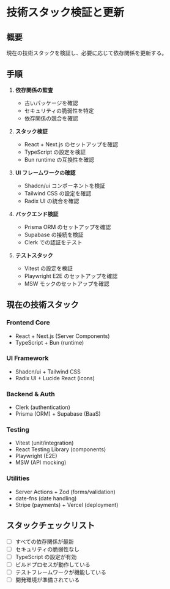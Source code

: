 # 技術スタック検証と更新

## 概要

現在の技術スタックを検証し、必要に応じて依存関係を更新する。

## 手順

1. **依存関係の監査**
   - 古いパッケージを確認
   - セキュリティの脆弱性を特定
   - 依存関係の競合を確認

2. **スタック検証**
   - React + Next.js のセットアップを確認
   - TypeScript の設定を検証
   - Bun runtime の互換性を確認

3. **UI フレームワークの確認**
   - Shadcn/ui コンポーネントを検証
   - Tailwind CSS の設定を確認
   - Radix UI の統合を確認

4. **バックエンド検証**
   - Prisma ORM のセットアップを確認
   - Supabase の接続を検証
   - Clerk での認証をテスト

5. **テストスタック**
   - Vitest の設定を検証
   - Playwright E2E のセットアップを確認
   - MSW モックのセットアップを確認

## 現在の技術スタック

### Frontend Core
- React + Next.js (Server Components)
- TypeScript + Bun (runtime)

### UI Framework
- Shadcn/ui + Tailwind CSS
- Radix UI + Lucide React (icons)

### Backend & Auth
- Clerk (authentication)
- Prisma (ORM) + Supabase (BaaS)

### Testing
- Vitest (unit/integration)
- React Testing Library (components)
- Playwright (E2E)
- MSW (API mocking)

### Utilities
- Server Actions + Zod (forms/validation)
- date-fns (date handling)
- Stripe (payments) + Vercel (deployment)

## スタックチェックリスト

- [ ] すべての依存関係が最新
- [ ] セキュリティの脆弱性なし
- [ ] TypeScript の設定が有効
- [ ] ビルドプロセスが動作している
- [ ] テストフレームワークが機能している
- [ ] 開発環境が準備されている
